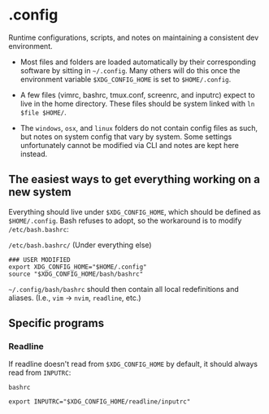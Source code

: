 # .config

Runtime configurations, scripts, and notes on maintaining a consistent dev environment.

* Most files and folders are loaded automatically by their corresponding software by sitting in `~/.config`. Many others will do this once the environment variable `$XDG_CONFIG_HOME` is set to `$HOME/.config`.

* A few files (vimrc, bashrc, tmux.conf, screenrc, and inputrc) expect to live in the home directory. These files should be system linked with `ln $file $HOME/`.

* The `windows`, `osx`, and `linux` folders do not contain config files as such, but notes on system config that vary by system. Some settings unfortunately cannot be modified via CLI and notes are kept here instead.

## The easiest ways to get everything working on a new system

Everything should live under `$XDG_CONFIG_HOME`, which should be defined as `$HOME/.config`. Bash refuses to adopt, so the workaround is to modify `/etc/bash.bashrc`:

`/etc/bash.bashrc/` (Under everything else)
```
### USER MODIFIED
export XDG_CONFIG_HOME="$HOME/.config"
source "$XDG_CONFIG_HOME/bash/bashrc"
```

`~/.config/bash/bashrc` should then contain all local redefinitions and aliases. (I.e., `vim` -> `nvim`, `readline`, etc.)

## Specific programs

### Readline

If readline doesn't read from `$XDG_CONFIG_HOME` by default, it should always read from `INPUTRC`:

`bashrc`
```
export INPUTRC="$XDG_CONFIG_HOME/readline/inputrc"
```


